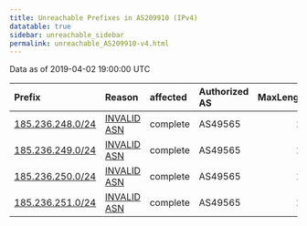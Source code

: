 ```yaml
---
title: Unreachable Prefixes in AS209910 (IPv4)
datatable: true
sidebar: unreachable_sidebar
permalink: unreachable_AS209910-v4.html
---
```


Data as of 2019-04-02 19:00:00 UTC


<div class="datatable-begin"></div>

| Prefix                                                     | Reason                                                                                                   | affected   | Authorized AS   |   MaxLength | Anchor                                         |   unreachable /24s |
|:-----------------------------------------------------------|:---------------------------------------------------------------------------------------------------------|:-----------|:----------------|------------:|:-----------------------------------------------|-------------------:|
| [185.236.248.0/24](https://stat.ripe.net/185.236.248.0/24) | [INVALID ASN](https://rpki-validator.ripe.net/announcement-preview?asn=AS209910&prefix=185.236.248.0/24) | complete   | AS49565         |          22 | [RIPE](unreachable_RIPE_NCC_RPKI_Root-v4.html) |                  1 |
| [185.236.249.0/24](https://stat.ripe.net/185.236.249.0/24) | [INVALID ASN](https://rpki-validator.ripe.net/announcement-preview?asn=AS209910&prefix=185.236.249.0/24) | complete   | AS49565         |          22 | [RIPE](unreachable_RIPE_NCC_RPKI_Root-v4.html) |                  1 |
| [185.236.250.0/24](https://stat.ripe.net/185.236.250.0/24) | [INVALID ASN](https://rpki-validator.ripe.net/announcement-preview?asn=AS209910&prefix=185.236.250.0/24) | complete   | AS49565         |          22 | [RIPE](unreachable_RIPE_NCC_RPKI_Root-v4.html) |                  1 |
| [185.236.251.0/24](https://stat.ripe.net/185.236.251.0/24) | [INVALID ASN](https://rpki-validator.ripe.net/announcement-preview?asn=AS209910&prefix=185.236.251.0/24) | complete   | AS49565         |          22 | [RIPE](unreachable_RIPE_NCC_RPKI_Root-v4.html) |                  1 |

<div class="datatable-end"></div>
